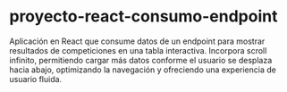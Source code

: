# proyecto-react-consumo-endpoint
Aplicación en React que consume datos de un endpoint para mostrar resultados de competiciones en una tabla interactiva. Incorpora scroll infinito, permitiendo cargar más datos conforme el usuario se desplaza hacia abajo, optimizando la navegación y ofreciendo una experiencia de usuario fluida.
